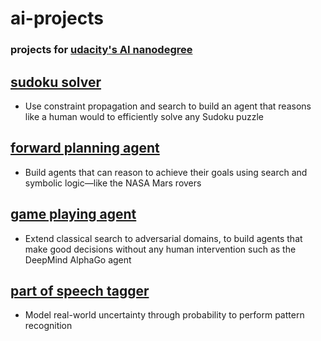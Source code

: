 # ai-projects

### projects for [udacity's AI nanodegree](https://www.udacity.com/course/ai-artificial-intelligence-nanodegree--nd898)

## [sudoku solver](/1_Sudoku)
- Use constraint propagation and search to build an agent that reasons like a human would to efficiently solve any Sudoku puzzle

## [forward planning agent](/2_Classical_Planning)

- Build agents that can reason to achieve their goals using search and symbolic logic—like the NASA Mars rovers

## [game playing agent](/3_Adversarial_Search)

- Extend classical search to adversarial domains, to build agents that make good decisions without any human intervention such as the DeepMind AlphaGo agent

## [part of speech tagger](/4_HMM_Tagger)

- Model real-world uncertainty through probability to perform pattern recognition
